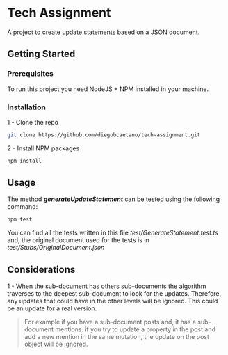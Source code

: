 # Tech Assignment

A project to create update statements based on a JSON document.

## Getting Started

### Prerequisites

To run this project you need NodeJS + NPM installed in your machine.

### Installation

1 - Clone the repo
```sh
git clone https://github.com/diegobcaetano/tech-assignment.git
```
2 - Install NPM packages
```sh
npm install
```

## Usage

The method **_generateUpdateStatement_** can be tested using the following command:

```sh
npm test
```

You can find all the tests written in this file _test/GenerateStatement.test.ts_ and, the original document used for the tests is in _test/Stubs/OriginalDocument.json_

## Considerations

1 - When the sub-document has others sub-documents the algorithm traverses to the deepest sub-document to look for the updates. Therefore, any updates that could have in the other levels will be ignored. This could be an update for a real version.

> For example if you have a sub-document posts and, it has a sub-document mentions. if you try to update a property in the post and add a new mention in the same mutation, the update on the post object will be ignored.